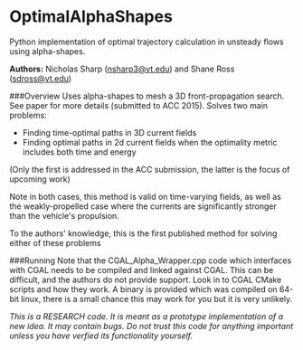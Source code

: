 OptimalAlphaShapes
==================

Python implementation of optimal trajectory calculation in unsteady flows using alpha-shapes.

**Authors:** Nicholas Sharp (nsharp3@vt.edu) and Shane Ross (sdross@vt.edu)

###Overview
Uses alpha-shapes to mesh a 3D front-propagation search. See paper for more details (submitted to ACC 2015). Solves two main problems:

* Finding time-optimal paths in 3D current fields
* Finding optimal paths in 2d current fields when the optimality metric includes both time and energy

(Only the first is addressed in the ACC submission, the latter is the focus of upcoming work)

Note in both cases, this method is valid on time-varying fields, as well as the weakly-propelled case where the currents are significantly stronger than the vehicle's propulsion.

To the authors' knowledge, this is the first published method for solving either of these problems

###Running
Note that the CGAL_Alpha_Wrapper.cpp code which interfaces with CGAL needs to be compiled and linked against CGAL. This can be difficult, and the authors do not provide support. Look in to CGAL CMake scripts and how they work. A binary is provided which was compiled on 64-bit linux, there is a small chance this may work for you but it is very unlikely.


_This is a RESEARCH code. It is meant as a prototype implementation of a new idea. It may contain bugs. Do not trust this code for anything important unless you have verfied its functionality yourself._
